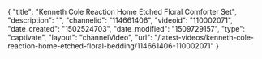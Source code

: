 {
    "title": "Kenneth Cole Reaction Home Etched Floral Comforter Set",
    "description": "",
    "channelid": "114661406",
    "videoid": "110002071",
    "date_created": "1502524703",
    "date_modified": "1509729157",
    "type": "captivate",
    "layout": "channelVideo",
    "url": "\/latest-videos\/kenneth-cole-reaction-home-etched-floral-bedding\/114661406-110002071"
}
